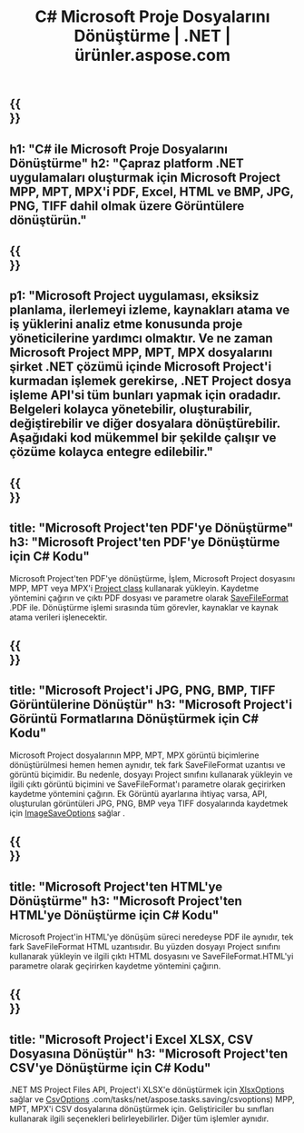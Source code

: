 ﻿---
translation: true
template: /templates/conversion_net.md
title: C# Microsoft Proje Dosyalarını Dönüştürme | .NET | ürünler.aspose.com
url: /net/conversion/
description: Microsoft Project MPP MPT MPX'i PDF HTML Excel ve Görseller JPG PNG BMP TIFF'yi .NET kitaplığı aracılığıyla birkaç satır C# koduyla dönüştürün.
keywords: görev dönüştürme api .net, görev dönüştürme api .net, görev dönüştürücü c# entegre
family: tasks
platformtag: net
feature: conversion
---

{{<section banner>}}
---
h1: "C# ile Microsoft Proje Dosyalarını Dönüştürme"
h2: "Çapraz platform .NET uygulamaları oluşturmak için Microsoft Project MPP, MPT, MPX'i PDF, Excel, HTML ve BMP, JPG, PNG, TIFF dahil olmak üzere Görüntülere dönüştürün."
---

{{<section overview>}}
---
p1: "Microsoft Project uygulaması, eksiksiz planlama, ilerlemeyi izleme, kaynakları atama ve iş yüklerini analiz etme konusunda proje yöneticilerine yardımcı olmaktır. Ve ne zaman Microsoft Project MPP, MPT, MPX dosyalarını şirket .NET çözümü içinde Microsoft Project'i kurmadan işlemek gerekirse, .NET Project dosya işleme API'si tüm bunları yapmak için oradadır. Belgeleri kolayca yönetebilir, oluşturabilir, değiştirebilir ve diğer dosyalara dönüştürebilir. Aşağıdaki kod mükemmel bir şekilde çalışır ve çözüme kolayca entegre edilebilir."
---

{{<section feature1>}}
---
title: "Microsoft Project'ten PDF'ye Dönüştürme"
h3: "Microsoft Project'ten PDF'ye Dönüştürme için C# Kodu"
---
Microsoft Project'ten PDF'ye dönüştürme, İşlem, Microsoft Project dosyasını MPP, MPT veya MPX'i [Project class](https://apireference.aspose.com/tasks/net/aspose.tasks/project) kullanarak yükleyin. Kaydetme yöntemini çağırın ve çıktı PDF dosyası ve parametre olarak [SaveFileFormat](https://apireference.aspose.com/tasks/net/aspose.tasks.saving/savefileformat) .PDF ile. Dönüştürme işlemi sırasında tüm görevler, kaynaklar ve kaynak atama verileri işlenecektir.

{{<section feature2>}}
---
title: "Microsoft Project'i JPG, PNG, BMP, TIFF Görüntülerine Dönüştür"
h3: "Microsoft Project'i Görüntü Formatlarına Dönüştürmek için C# Kodu"
---

Microsoft Project dosyalarının MPP, MPT, MPX görüntü biçimlerine dönüştürülmesi hemen hemen aynıdır, tek fark SaveFileFormat uzantısı ve görüntü biçimidir. Bu nedenle, dosyayı Project sınıfını kullanarak yükleyin ve ilgili çıktı görüntü biçimini ve SaveFileFormat'ı parametre olarak geçirirken kaydetme yöntemini çağırın. Ek Görüntü ayarlarına ihtiyaç varsa, API, oluşturulan görüntüleri JPG, PNG, BMP veya TIFF dosyalarında kaydetmek için [ImageSaveOptions](https://apireference.aspose.com/tasks/net/aspose.tasks.saving/imagesaveoptions) sağlar .

{{<section feature3>}}
---
title: "Microsoft Project'ten HTML'ye Dönüştürme"
h3: "Microsoft Project'ten HTML'ye Dönüştürme için C# Kodu"
---

Microsoft Project'in HTML'ye dönüşüm süreci neredeyse PDF ile aynıdır, tek fark SaveFileFormat HTML uzantısıdır. Bu yüzden dosyayı Project sınıfını kullanarak yükleyin ve ilgili çıktı HTML dosyasını ve SaveFileFormat.HTML'yi parametre olarak geçirirken kaydetme yöntemini çağırın.

{{<section feature4>}}
---
title: "Microsoft Project'i Excel XLSX, CSV Dosyasına Dönüştür"
h3: "Microsoft Project'ten CSV'ye Dönüştürme için C# Kodu"
---

.NET MS Project Files API, Project'i XLSX'e dönüştürmek için [XlsxOptions](https://apireference.aspose.com/tasks/net/aspose.tasks.saving/xlsxoptions) sağlar ve [CsvOptions](https://apireference.aspose) .com/tasks/net/aspose.tasks.saving/csvoptions) MPP, MPT, MPX'i CSV dosyalarına dönüştürmek için. Geliştiriciler bu sınıfları kullanarak ilgili seçenekleri belirleyebilirler. Diğer tüm işlemler aynıdır.